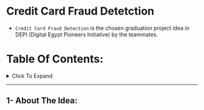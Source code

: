# Credit Card Fraud Detetction

- `Credit Card Fraud Detection` is the chosen graduation project idea in DEPI (Digital Egypt Pioneers Initiative) by the teammates.
  
# Table Of Contents:

<Details><summary> Click To Expand</summary>

1. [About The Idea](#1--about-the-idea)
2. [The Dataset]()
3. [Project WorkFlow]()
4. [Data Preprocessing]()
5. [Exploratory Data Analysis]()
6. [Model Selection And Training]()
7. [Inference And Evaluation]()
8. [Model Deployment]()
9. [Workflow]()
10. [Acknowledgements]()

</Details>

----

## 1- About The Idea:
